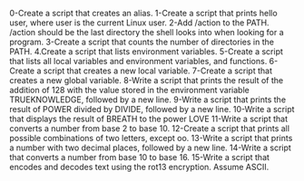 0-Create a script that creates an alias.
1-Create a script that prints hello user, where user is the current Linux user.
2-Add /action to the PATH. /action should be the last directory the shell looks into when looking for a program.
3-Create a script that counts the number of directories in the PATH.
4.Create a script that lists environment variables.
5-Create a script that lists all local variables and environment variables, and functions.
6-Create a script that creates a new local variable.
7-Create a script that creates a new global variable.
8-Write a script that prints the result of the addition of 128 with the value stored in the environment variable TRUEKNOWLEDGE, followed by a new line.
9-Write a script that prints the result of POWER divided by DIVIDE, followed by a new line.
10-Write a script that displays the result of BREATH to the power LOVE
11-Write a script that converts a number from base 2 to base 10.
12-Create a script that prints all possible combinations of two letters, except oo.
13-Write a script that prints a number with two decimal places, followed by a new line.
14-Write a script that converts a number from base 10 to base 16.
15-Write a script that encodes and decodes text using the rot13 encryption. Assume ASCII.
